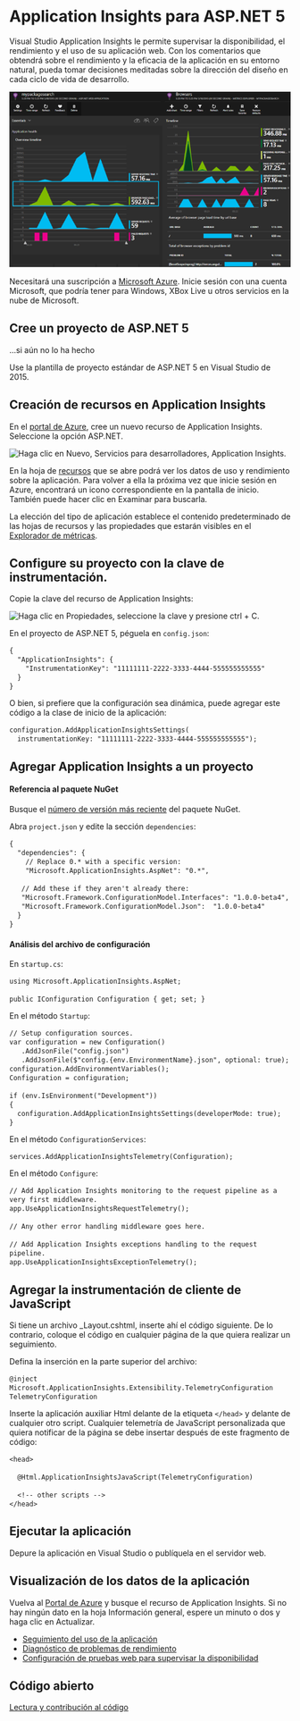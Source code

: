 <properties 
	pageTitle="Application Insights para ASP.NET 5" 
	description="Supervise la disponibilidad, el rendimiento y el uso de las aplicaciones web." 
	services="application-insights" 
    documentationCenter=".net"
	authors="alancameronwills" 
	manager="ronmart"/>

<tags 
	ms.service="application-insights" 
	ms.workload="tbd" 
	ms.tgt_pltfrm="ibiza" 
	ms.devlang="na" 
	ms.topic="article" 
	ms.date="05/27/2015" 
	ms.author="awills"/>

# Application Insights para ASP.NET 5

Visual Studio Application Insights le permite supervisar la disponibilidad, el rendimiento y el uso de su aplicación web. Con los comentarios que obtendrá sobre el rendimiento y la eficacia de la aplicación en su entorno natural, pueda tomar decisiones meditadas sobre la dirección del diseño en cada ciclo de vida de desarrollo.

![Ejemplo](./media/app-insights-asp-net-five/sample.png)

Necesitará una suscripción a [Microsoft Azure](http://azure.com). Inicie sesión con una cuenta Microsoft, que podría tener para Windows, XBox Live u otros servicios en la nube de Microsoft.

## Cree un proyecto de ASP.NET 5

...si aún no lo ha hecho

Use la plantilla de proyecto estándar de ASP.NET 5 en Visual Studio de 2015.


## Creación de recursos en Application Insights

En el [portal de Azure][portal], cree un nuevo recurso de Application Insights. Seleccione la opción ASP.NET.

![Haga clic en Nuevo, Servicios para desarrolladores, Application Insights.](./media/app-insights-asp-net-five/01-new-asp.png)

En la hoja de [recursos][roles] que se abre podrá ver los datos de uso y rendimiento sobre la aplicación. Para volver a ella la próxima vez que inicie sesión en Azure, encontrará un icono correspondiente en la pantalla de inicio. También puede hacer clic en Examinar para buscarla.

La elección del tipo de aplicación establece el contenido predeterminado de las hojas de recursos y las propiedades que estarán visibles en el [Explorador de métricas][metrics].

##  Configure su proyecto con la clave de instrumentación.

Copie la clave del recurso de Application Insights:

![Haga clic en Propiedades, seleccione la clave y presione ctrl + C.](./media/app-insights-asp-net-five/02-props-asp.png)

En el proyecto de ASP.NET 5, péguela en `config.json`:

    {
      "ApplicationInsights": {
        "InstrumentationKey": "11111111-2222-3333-4444-555555555555"
      }
    }

O bien, si prefiere que la configuración sea dinámica, puede agregar este código a la clase de inicio de la aplicación:

    configuration.AddApplicationInsightsSettings(
      instrumentationKey: "11111111-2222-3333-4444-555555555555");


## Agregar Application Insights a un proyecto


#### Referencia al paquete NuGet

Busque el [número de versión más reciente](https://github.com/Microsoft/ApplicationInsights-aspnet5/releases) del paquete NuGet.

Abra `project.json` y edite la sección `dependencies`:

    {
      "dependencies": {
        // Replace 0.* with a specific version:
        "Microsoft.ApplicationInsights.AspNet": "0.*",

       // Add these if they aren't already there:
       "Microsoft.Framework.ConfigurationModel.Interfaces": "1.0.0-beta4",
       "Microsoft.Framework.ConfigurationModel.Json":  "1.0.0-beta4"
      }
    }

#### Análisis del archivo de configuración

En `startup.cs`:

    using Microsoft.ApplicationInsights.AspNet;

    public IConfiguration Configuration { get; set; }

En el método `Startup`:

    // Setup configuration sources.
    var configuration = new Configuration()
       .AddJsonFile("config.json")
       .AddJsonFile($"config.{env.EnvironmentName}.json", optional: true);
    configuration.AddEnvironmentVariables();
    Configuration = configuration;

    if (env.IsEnvironment("Development"))
    {
      configuration.AddApplicationInsightsSettings(developerMode: true);
    }

En el método `ConfigurationServices`:

    services.AddApplicationInsightsTelemetry(Configuration);

En el método `Configure`:

    // Add Application Insights monitoring to the request pipeline as a very first middleware.
    app.UseApplicationInsightsRequestTelemetry();

    // Any other error handling middleware goes here.

    // Add Application Insights exceptions handling to the request pipeline.
    app.UseApplicationInsightsExceptionTelemetry();

## Agregar la instrumentación de cliente de JavaScript

Si tiene un archivo \_Layout.cshtml, inserte ahí el código siguiente. De lo contrario, coloque el código en cualquier página de la que quiera realizar un seguimiento.

Defina la inserción en la parte superior del archivo:

    @inject Microsoft.ApplicationInsights.Extensibility.TelemetryConfiguration TelemetryConfiguration

Inserte la aplicación auxiliar Html delante de la etiqueta `</head>` y delante de cualquier otro script. Cualquier telemetría de JavaScript personalizada que quiera notificar de la página se debe insertar después de este fragmento de código:

    <head> 

      @Html.ApplicationInsightsJavaScript(TelemetryConfiguration) 

      <!-- other scripts -->
    </head>

## Ejecutar la aplicación

Depure la aplicación en Visual Studio o publíquela en el servidor web.

## Visualización de los datos de la aplicación

Vuelva al [Portal de Azure][portal] y busque el recurso de Application Insights. Si no hay ningún dato en la hoja Información general, espere un minuto o dos y haga clic en Actualizar.

* [Seguimiento del uso de la aplicación][usage]
* [Diagnóstico de problemas de rendimiento][detect]
* [Configuración de pruebas web para supervisar la disponibilidad][availability]



## Código abierto

[Lectura y contribución al código](https://github.com/Microsoft/ApplicationInsights-aspnet5)


<!--Link references-->

[api]: app-insights-api-custom-events-metrics.md
[apikey]: app-insights-api-custom-events-metrics.md#ikey
[availability]: app-insights-monitor-web-app-availability.md
[azure]: ../insights-perf-analytics.md
[client]: app-insights-javascript.md
[detect]: app-insights-detect-triage-diagnose.md
[diagnostic]: app-insights-diagnostic-search.md
[knowUsers]: app-insights-overview-usage.md
[metrics]: app-insights-metrics-explorer.md
[netlogs]: app-insights-asp-net-trace-logs.md
[perf]: app-insights-web-monitor-performance.md
[portal]: http://portal.azure.com/
[qna]: app-insights-troubleshoot-faq.md
[roles]: app-insights-resources-roles-access-control.md
[start]: app-insights-get-started.md
[usage]: app-insights-web-track-usage.md

<!---HONumber=August15_HO6-->